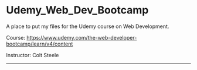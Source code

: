 # Udemy_Web_Dev_Bootcamp

A place to put my files for the Udemy course on Web Development.

Course: <https://www.udemy.com/the-web-developer-bootcamp/learn/v4/content>

Instructor: Colt Steele

****
